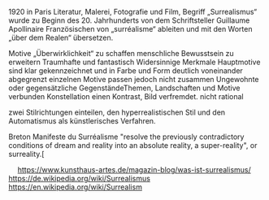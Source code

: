 1920 in Paris
Literatur, Malerei, Fotografie und Film,
Begriff „Surrealismus“ wurde zu Beginn des 20. Jahrhunderts von dem Schriftsteller Guillaume Apollinaire
Französischen von „surréalisme“ ableiten und mit den Worten „über dem Realen“ übersetzen.

Motive
„Überwirklichkeit“ zu schaffen
menschliche Bewusstsein zu erweitern
Traumhafte und fantastisch Widersinnige
Merkmale
Hauptmotive sind klar gekennzeichnet und in Farbe und Form deutlich voneinander abgegrenzt
einzelnen Motive passen jedoch nicht zusammen
Ungewohnte oder gegensätzliche GegenständeThemen, Landschaften und Motive verbunden
Konstellation einen Kontrast, Bild verfremdet.
nicht rational


zwei Stilrichtungen einteilen, den hyperrealistischen Stil und den Automatismus als künstlerisches Verfahren.

Breton Manifeste du Surréalisme
"resolve the previously contradictory conditions of dream and reality into an absolute reality, a super-reality", or surreality.[



 
https://www.kunsthaus-artes.de/magazin-blog/was-ist-surrealismus/ 
https://de.wikipedia.org/wiki/Surrealismus
https://en.wikipedia.org/wiki/Surrealism 
